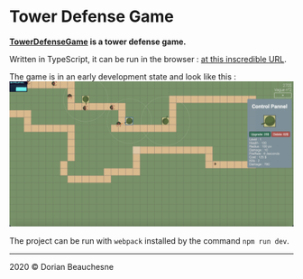 # Tower Defense Game

**[TowerDefenseGame](https://d0rianb.github.io/TowerDefenseGame/) is a tower defense game.**

Written in TypeScript, it can be run in the browser : [at this inscredible URL](https://d0rianb.github.io/TowerDefenseGame/).

The game is in an early development state and look like this :
![screenshot](docs/images/screenshot-dev-01.png)

The project can be run with `webpack` installed by the command `npm run dev`.

---

2020 &copy; Dorian Beauchesne
